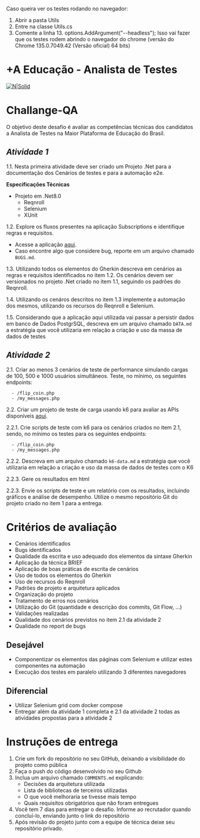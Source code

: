 
Caso queira ver os testes rodando no navegador:

1. Abrir a pasta Utils
2. Entre na classe Utils.cs
3. Comente a linha 13.  options.AddArgument("--headless");
Isso vai fazer que os testes rodem abrindo o navegador do chrome (versão do Chrome 135.0.7049.42 (Versão oficial) 64 bits)

+A Educação - Analista de Testes
===================

[![N|Solid](https://maisaedu.com.br/hubfs/site-grupo-a/logo-mais-a-educacao.svg)](https://maisaedu.com.br/) 

# Challange-QA

O objetivo deste desafio é avaliar as competências técnicas dos candidatos a Analista de Testes na Maior Plataforma de Educação do Brasil.

## _Atividade 1_
1.1.  Nesta primeira atividade deve ser criado um Projeto .Net para a documentação dos Cenários de testes e para a automação e2e. 

**Especificações Técnicas**
- Projeto em .Net8.0
  - Reqnroll
  - Selenium
  - XUnit

1.2. Explore os fluxos presentes na aplicação Subscriptions e identifique regras e requisitos.
   - Acesse a aplicação [aqui](https://developer.grupoa.education/subscription).
   - Caso encontre algo que considere bug, reporte em um arquivo chamado `BUGS.md`.

1.3. Utilizando todos os elementos do Gherkin descreva em cenários as regras e requisitos identificados no item 1.2. Os cenários devem ser versionados no projeto .Net criado no item 1.1, seguindo os padrões do Reqnroll.

1.4. Utilizando os cenáros descritos no item 1.3 implemente a automação dos mesmos, utilizando os recursos do Reqnroll e Selenium.

1.5. Considerando que a aplicação aqui utilizada vai passar a persistir dados em banco de Dados PostgrSQL, descreva em um arquivo chamado `DATA.md` a estratégia que você utilizaria em relação a criação e uso da massa de dados de testes

   ## _Atividade 2_
2.1. Criar ao menos 3 cenários de teste de performance simulando cargas de 100, 500 e 1000 usuários simultâneos.
    Teste, no mínimo, os seguintes endpoints:

      - /flip_coin.php
      - /my_messages.php

2.2. Criar um projeto de teste de carga usando k6 para avaliar as APIs disponíveis [aqui](https://test.k6.io/).

  2.2.1. Crie scripts de teste com k6 para os cenários criados no item 2.1, sendo, no mínimo os testes para os seguintes endpoints:

      - /flip_coin.php
      - /my_messages.php

  2.2.2. Descreva em um arquivo chamado `k6-data.md` a estratégia que você utilizaria em relação a criação e uso da massa de dados de testes com o K6
  
  2.2.3. Gere os resultados em html

  2.2.3. Envie os scripts de teste e um relatório com os resultados, incluindo gráficos e análise de desempenho.
Utilize o mesmo repositório Git do projeto criado no item 1 para a entrega.

# Critérios de avaliação
- Cenários identificados
- Bugs identificados
- Qualidade da escrita e uso adequado dos elementos da sintaxe Gherkin
- Aplicação da técnica BRIEF
- Aplicação de boas práticas de escrita de cenários
- Uso de todos os elementos do Gherkin
- Uso de recursos do Reqnroll
- Padrões de projeto e arquitetura aplicados
- Organização do projeto
- Tratamento de erros nos cenários
- Utilização do Git (quantidade e descrição dos commits, Git Flow, ...)
- Validações realizadas
- Qualidade dos cenários previstos no item 2.1 da atividade 2
- Qualidade no report de bugs

## Desejável
- Componentizar os elementos das páginas com Selenium e utilizar estes componentes na automação
- Execução dos testes em paralelo utilizando 3 diferentes navegadores

## Diferencial
- Utilizar Selenium grid com docker compose
- Entregar além da atividade 1 completa e 2.1 da atividade 2 todas as atividades propostas para a atividade 2

# Instruções de entrega
1. Crie um fork do repositório no seu GitHub, deixando a visibilidade do projeto como pública
2. Faça o push do código desenvolvido no seu Github
3. Inclua um arquivo chamado `COMMENTS.md` explicando:
    - Decisões da arquitetura utilizada
    - Lista de bibliotecas de terceiros utilizadas
    - O que você melhoraria se tivesse mais tempo
    - Quais requisitos obrigatórios que não foram entregues
4. Você tem 7 dias para entregar o desafio. Informe ao recrutador quando concluí-lo, enviando junto o link do repositório
5. Após revisão do projeto junto com a equipe de técnica deixe seu repositório privado.
